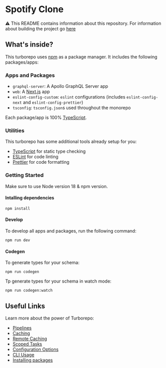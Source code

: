 # Spotify Clone

⚠️ This README contains information about this repository. For information about building the project go [here](./exercise/README.md)

## What's inside?

This turborepo uses [npm](https://www.npmjs.com/) as a package manager. It includes the following packages/apps:

### Apps and Packages

- `graphql-server`: A Apollo GraphQL Server app
- `web`: A [Next.js](https://nextjs.org) app
- `eslint-config-custom`: `eslint` configurations (includes `eslint-config-next` and `eslint-config-prettier`)
- `tsconfig`: `tsconfig.json`s used throughout the monorepo

Each package/app is 100% [TypeScript](https://www.typescriptlang.org/).

### Utilities

This turborepo has some additional tools already setup for you:

- [TypeScript](https://www.typescriptlang.org/) for static type checking
- [ESLint](https://eslint.org/) for code linting
- [Prettier](https://prettier.io) for code formatting

### Getting Started

Make sure to use Node version 18 & npm version.

#### Intalling dependencies

```
npm install
```

#### Develop

To develop all apps and packages, run the following command:

```
npm run dev
```

#### Codegen

To generate types for your schema:

```
npm run codegen
```

Tp generate types for your schema in watch mode:

```
npm run codegen:watch
```

## Useful Links

Learn more about the power of Turborepo:

- [Pipelines](https://turborepo.org/docs/core-concepts/pipelines)
- [Caching](https://turborepo.org/docs/core-concepts/caching)
- [Remote Caching](https://turborepo.org/docs/core-concepts/remote-caching)
- [Scoped Tasks](https://turborepo.org/docs/core-concepts/scopes)
- [Configuration Options](https://turborepo.org/docs/reference/configuration)
- [CLI Usage](https://turborepo.org/docs/reference/command-line-reference)
- [Installing packages](https://turbo.build/repo/docs/handbook/package-installation)
